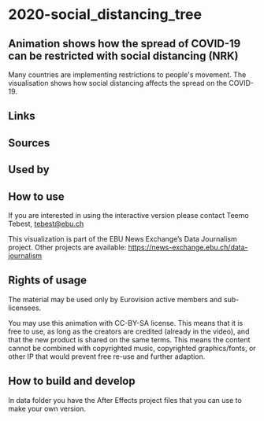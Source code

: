 # 2020-social_distancing_tree

## Animation shows how the spread of COVID-19 can be restricted with social distancing (NRK)

Many countries are implementing restrictions to people's movement. The visualisation shows how social distancing affects the spread on the COVID-19.

**Links**
-

**Sources**
-

**Used by**
-

## How to use

If you are interested in using the interactive version please contact Teemo Tebest, tebest@ebu.ch

This visualization is part of the EBU News Exchange’s Data Journalism project. Other projects are available: https://news-exchange.ebu.ch/data-journalism

## Rights of usage

The material may be used only by Eurovision active members and sub-licensees.

You may use this animation with CC-BY-SA license. This means that it is free to use, as long as the creators are credited (already in the video), and that the new product is shared on the same terms. This means the content cannot be combined with copyrighted music, copyrighted graphics/fonts, or other IP that would prevent free re-use and further adaption.

## How to build and develop

In data folder you have the After Effects project files that you can use to make your own version.